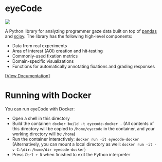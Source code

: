 eyeCode
=======

<img src="img/eyecode_logo-small.png" />

A Python library for analyzing programmer gaze data built on top of [pandas](http://pandas.pydata.org/) and [scipy](http://www.scipy.org).
The library has the following high-level components:

* Data from real experiments
* Area of interest (AOI) creation and hit-testing
* Commonly-used fixation metrics
* Domain-specific visualizations
* Functions for automatically annotating fixations and grading responses

[<a href="http://synesthesiam.github.io/eyecode/">View Documentation</a>]


Running with Docker
===================

You can run eyeCode with Docker:

* Open a shell in this directory
* Build the container: `docker build -t eyecode-docker .` (All contents of this directory will be copied to `/home/eyecode` in the container, and your working directory will be `/home`)
* Run the container interactively: `docker run -it eyecode-docker` (Alternatively, you can mount a local directory as well: `docker run -it -v C:\dir:/home/dir eyecode-docker`)
* Press `Ctrl + D` when finished to exit the Python interpreter